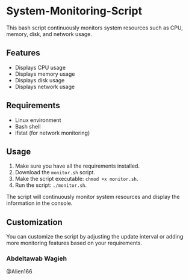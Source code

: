 # System-Monitoring-Script
This bash script continuously monitors system resources such as CPU, memory, disk, and network usage.

## Features

- Displays CPU usage
- Displays memory usage
- Displays disk usage
- Displays network usage

## Requirements

- Linux environment
- Bash shell
- ifstat (for network monitoring)

## Usage

1. Make sure you have all the requirements installed.
2. Download the `monitor.sh` script.
3. Make the script executable: `chmod +x monitor.sh`.
4. Run the script: `./monitor.sh`.

The script will continuously monitor system resources and display the information in the console.

## Customization

You can customize the script by adjusting the update interval or adding more monitoring features based on your requirements.

### Abdeltawab Wagieh
@Alien166 
